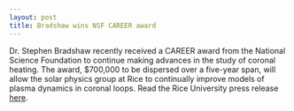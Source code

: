```yaml
---
layout: post
title: Bradshaw wins NSF CAREER award
---
```


Dr. Stephen Bradshaw recently received a CAREER award from the National Science Foundation to continue making advances in the study of coronal heating. The award, $700,000 to be dispersed over a five-year span, will allow the solar physics group at Rice to continually improve models of plasma dynamics in coronal loops. Read the Rice University press release [here](http://news.rice.edu/2015/04/13/solar-scientist-gets-career-boost/).
